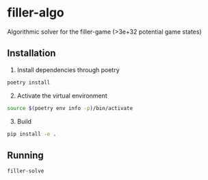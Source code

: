 # filler-algo

Algorithmic solver for the filler-game (>3e+32 potential game states)

## Installation

1. Install dependencies through poetry

```bash
poetry install
```

2. Activate the virtual environment

```bash
source $(poetry env info -p)/bin/activate
```

3. Build

```bash
pip install -e .
```

## Running

```bash
filler-solve
```
